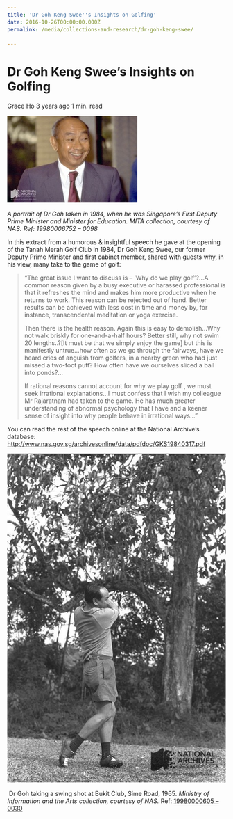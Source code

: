```yaml
---
title: 'Dr Goh Keng Swee''s Insights on Golfing'
date: 2016-10-26T00:00:00.000Z
permalink: /media/collections-and-research/dr-goh-keng-swee/

---
```



# Dr Goh Keng Swee’s Insights on Golfing

 Grace Ho 3 years ago 1 min. read

![19980006752 - 0098 GKS colour wm](/images/blogs/19980006752-0098-gks-colour-wm-300x200.jpg)

*A portrait of Dr Goh taken in 1984, when he was Singapore’s First Deputy Prime Minister and Minister for Education.* *MITA collection, courtesy of NAS. Ref: 19980006752 – 0098* 

In this extract from a humorous & insightful speech he gave at  the opening of the Tanah Merah Golf Club in 1984, Dr Goh Keng Swee, our  former Deputy Prime Minister and first cabinet member, shared with  guests why, in his view, many take to the game of golf:

> “The great issue I want to discuss is – ‘Why do we play  golf’?…A common reason given by a busy executive or harassed  professional is that it refreshes the mind and makes him more productive  when he returns to work. This reason can be rejected out of hand.  Better results can be achieved with less cost in time and money by, for  instance, transcendental meditation or yoga exercise.
>
> Then there is the health reason. Again this is easy to demolish…Why  not walk briskly for one-and-a-half hours? Better still, why not swim 20  lengths..?[It must be that we simply enjoy the game] but this is  manifestly untrue…how often as we go through the fairways, have we heard  cries of anguish from golfers, in a nearby green who had just missed a  two-foot putt? How often have we ourselves sliced a ball into ponds?…
>
> If rational reasons cannot account for why we play golf , we must  seek irrational explanations…I must confess that I wish my colleague Mr  Rajaratnam had taken to the game. He has much greater understanding of  abnormal psychology that I have and a keener sense of insight into why  people behave in irrational ways…”

You can read the rest of the speech online at the National Archive’s database: <http://www.nas.gov.sg/archivesonline/data/pdfdoc/GKS19840317.pdf>

![Dr Goh taking a swing shot at Bukit Club, Sime Road, 1965. Ref: 19980000605 - 0030](/images/blogs/19980000605-0030-gks-golf-wm.jpg)

​                                       Dr Goh taking a swing shot at Bukit Club, Sime Road, 1965. 
*Ministry of Information and the Arts collection, courtesy of NAS.* Ref: [19980000605 – 0030](http://www.nas.gov.sg/archivesonline/photographs/record-details/c3336aed-1161-11e3-83d5-0050568939ad)

 

